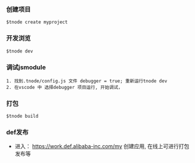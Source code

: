 ### 创建项目
    $tnode create myproject
### 开发浏览
    $tnode dev
### 调试jsmodule
    1. 找到.tnode/config.js 文件 debugger = true; 重新运行tnode dev
    2. 在vscode 中 选择debugger 项目运行, 开始调试，
### 打包
    $tnode build

### def发布
   - 进入： https://work.def.alibaba-inc.com/my 创建应用, 在线上可进行打包发布等

